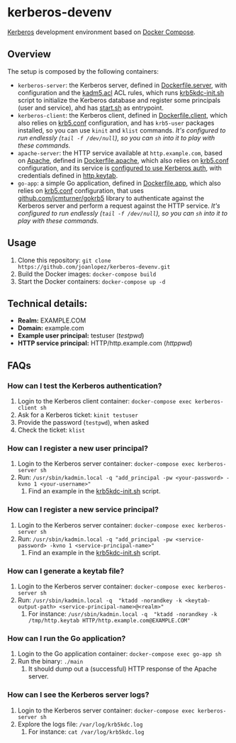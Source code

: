 # kerberos-devenv

[Kerberos](https://en.wikipedia.org/wiki/Kerberos_(protocol)) development environment based on [Docker Compose](https://docs.docker.com/compose/).

## Overview

The setup is composed by the following containers:
- `kerberos-server`: the Kerberos server, defined in [Dockerfile.server](Dockerfile.server), with  
configuration and the [kadm5.acl](kadm5.acl) ACL rules, which runs [krb5kdc-init.sh](krb5kdc-init.sh) script to initialize
the Kerberos database and register some principals (user and service), ahd has [start.sh](start.sh) as entrypoint.
- `kerberos-client`: the Kerberos client, defined in [Dockerfile.client](Dockerfile.client), which also relies on
[krb5.conf](krb5.conf) configuration, and has `krb5-user` packages installed, so you can use `kinit` and `klist` commands.
_It's configured to run endlessly (`tail -f /dev/null`), so you can `sh` into it to play with these commands._
- `apache-server`: the HTTP service available at `http.example.com`, based on [Apache](https://httpd.apache.org/),
defined in [Dockerfile.apache](Dockerfile.apache), which also relies on [krb5.conf](krb5.conf) configuration, and its 
service is [configured to use Kerberos auth](apache-kerberos.conf), with credentials defined in [http.keytab](http.keytab).
- `go-app`: a simple Go application, defined in [Dockerfile.app](Dockerfile.app), which also relies on [krb5.conf](krb5.conf) 
configuration, that uses [github.com/jcmturner/gokrb5](https://github.com/jcmturner/gokrb5) library to authenticate against
the Kerberos server and perform a request against the HTTP service. _It's configured to run endlessly (`tail -f /dev/null`), 
so you can `sh` into it to play with these commands._

## Usage

1. Clone this repository: `git clone https://github.com/joanlopez/kerberos-devenv.git`
2. Build the Docker images: `docker-compose build`
3. Start the Docker containers: `docker-compose up -d`

## Technical details:

- **Realm:** EXAMPLE.COM
- **Domain:** example.com
- **Example user principal:** testuser (_testpwd_)
- **HTTP service principal:** HTTP/http.example.com (_httppwd_)

## FAQs

### How can I test the Kerberos authentication?

1. Login to the Kerberos client container: `docker-compose exec kerberos-client sh`
2. Ask for a Kerberos ticket: `kinit testuser`
3. Provide the password (`testpwd`), when asked
4. Check the ticket: `klist`

### How can I register a new user principal?

1. Login to the Kerberos server container: `docker-compose exec kerberos-server sh`
2. Run: `/usr/sbin/kadmin.local -q "add_principal -pw <your-password> -kvno 1 <your-username>"`
    1. Find an example in the [krb5kdc-init.sh](krb5kdc-init.sh) script.

### How can I register a new service principal?

1. Login to the Kerberos server container: `docker-compose exec kerberos-server sh`
2. Run: `/usr/sbin/kadmin.local -q "add_principal -pw <service-password> -kvno 1 <service-principal-name>"`
    1. Find an example in the [krb5kdc-init.sh](krb5kdc-init.sh) script.
 
### How can I generate a keytab file?

1. Login to the Kerberos server container: `docker-compose exec kerberos-server sh`
2. Run: `/usr/sbin/kadmin.local -q  "ktadd -norandkey -k <keytab-output-path> <service-principal-name>@<realm>"`
   1. For instance: `/usr/sbin/kadmin.local -q  "ktadd -norandkey -k /tmp/http.keytab HTTP/http.example.com@EXAMPLE.COM"`

### How can I run the Go application?

1. Login to the Go application container: `docker-compose exec go-app sh`
2. Run the binary: `./main`
   1. It should dump out a (successful) HTTP response of the Apache server.

### How can I see the Kerberos server logs?

1. Login to the Kerberos server container: `docker-compose exec kerberos-server sh`
2. Explore the logs file: `/var/log/krb5kdc.log`
   1. For instance: `cat /var/log/krb5kdc.log`